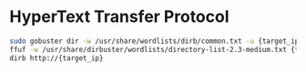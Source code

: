 # HyperText Transfer Protocol

```sh
sudo gobuster dir -w /usr/share/wordlists/dirb/common.txt -u {target_ip}
ffuf -w /usr/share/dirbuster/wordlists/directory-list-2.3-medium.txt {target_ip}
dirb http://{target_ip}


```
